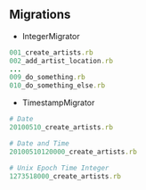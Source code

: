 ## Migrations

* IntegerMigrator

```ruby
001_create_artists.rb
002_add_artist_location.rb
...
009_do_something.rb
010_do_something_else.rb
```

* TimestampMigrator

```ruby
# Date
20100510_create_artists.rb

# Date and Time
20100510120000_create_artists.rb

# Unix Epoch Time Integer
1273518000_create_artists.rb
```
